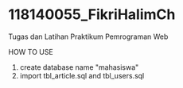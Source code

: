# 118140055_FikriHalimCh
Tugas dan Latihan Praktikum Pemrograman Web

HOW TO USE
1. create database name "mahasiswa"
2. import tbl_article.sql and tbl_users.sql
